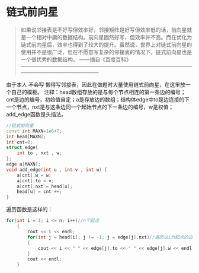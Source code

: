 # 链式前向星
> 如果说邻接表是不好写但效率好，邻接矩阵是好写但效率低的话，前向星就是一个相对中庸的数据结构。前向星固然好写，但效率并不高。而在优化为链式前向星后，效率也得到了较大的提升。虽然说，世界上对链式前向星的使用并不是很广泛，但在不愿意写复杂的邻接表的情况下，链式前向星也是一个很优秀的数据结构。 ——摘自《百度百科》
————————————————————————————————————————————————

由于本人 ~~不会写~~ 懒得写邻接表，因此在做题时大量使用链式前向星，在这里放一个自己的模板。
注释：head数组存放的是与每个节点相连的第一条边的编号；cnt是边的编号，初始值自定；a是存放边的数组；结构体edge中to是边连接的下一个节点，nxt是与这条边同一个起始节点的下一条边的编号，w是权值；add_edge函数是头插法。

```cpp
//链式前向星
const int MAXN=1e6+7;
int head[MAXN];
int cnt=0;
struct edge{
	int to , nxt , w;
};
edge a[MAXN];
void add_edge(int u , int v , int w) {
	a[cnt].w = w;
	a[cnt].to = v;
	a[cnt].nxt = head[u];
	head[u] = cnt ++;
}
```
遍历函数是这样的：
```cpp
for(int i = 1; i <= n; i++)//n个起点
    {
        cout << i << endl;
        for(int j = head[i]; j != -1; j = edge[j].nxt)//遍历以i为起点的边
        {
            cout << i << " " << edge[j].to << " " << edge[j].w << endl;
        }
        cout << endl;
    }
```
